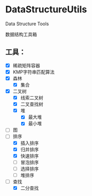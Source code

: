 # DataStructureUtils
Data Structure Tools

数据结构工具箱

## 工具：

- [X] 稀疏矩阵容器
- [X] KMP字符串匹配算法
- [x] 森林
    - [X] 集合
- [X] 二叉树
    - [X] 线索二叉树
    - [X] 二叉查找树
    - [X] 堆
        - [X] 最大堆
        - [X] 最小堆
- [ ] 图
- [ ] 排序
    - [X] 插入排序
    - [X] 归并排序
    - [X] 快速排序
    - [ ] 冒泡排序
    - [ ] 选择排序
    - [ ] 堆排序
- [ ] 查找
    - [X] 二分查找